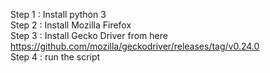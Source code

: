 Step 1 : Install python 3     
Step 2 : Install Mozilla Firefox      
Step 3 : Install Gecko Driver from here https://github.com/mozilla/geckodriver/releases/tag/v0.24.0      
Step 4 : run the script      
